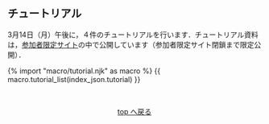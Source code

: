 <h2 id="tutorial">チュートリアル</h2>

3月14日（月）午後に，４件のチュートリアルを行います．チュートリアル資料は，[参加者限定サイト](#program_online)の中で公開しています（参加者限定サイト閉鎖まで限定公開）．

{% import "macro/tutorial.njk" as macro %}
{{ macro.tutorial_list(index_json.tutorial) }}

<br>
<p align="center"><a href="#menu">top へ戻る</a></p>